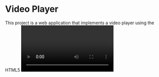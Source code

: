 <h1>Video Player</h1>
This project is a web application that implements a video player using the HTML5 <video> element. It provides basic video playback controls and demonstrates how to create a custom video player interface.

https://github.com/rlapcak/video-player/assets/160675740/eb52aa8e-dd16-4929-938a-3110411d6c8a
